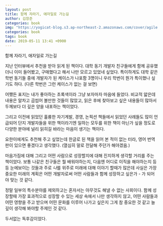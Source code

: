 ```yaml
---
layout: post
title: 함께 자라기, 애자일로 가는길
author: 김창준
categories: book
img: "https://yogicat-blog.s3.ap-northeast-2.amazonaws.com/cover/agile.jpg"
categories: book
tags: book
date: 2019-05-11 13:41 +0900
---
```


함께 자라기, 애자일로 가는길

지난 인터뷰에서 추천을 받아 읽게 된 책이다. 대학 동기 개발자 친구들에게 함께 공유했더니 이미 들어봤고, 구매했다고 해서 나만 모르고 있었네 싶었다. 특이하게도 대학 같은학번 동기들 중에 개발자가 된 케이스가 나포함 3명이니 우리 학번이 뭔가 특이했나 싶기도 하다. (다른 학번은 그런 케이스가 없는 걸 보면)


어쨌든 표지는 내가 좋아하는 초록색이라 그냥 보자마자 마음에 들었다. 비교적 얇은데 내용은 알차고 곱씹어 볼만한 것들이 많았고, 읽은 후에 찾아보고 싶은 내용들이 많아서 두께보다 더 깊은 양을 내포하는 책이었다.

그리고 이전에 읽었던 훌륭한 자기계발, 경영, 논픽션 책들에서 읽었던 사례들도 많이 언급되어 단지 개발자들을 위한 책이라기엔 일하는 모두를 위한 책이 아닌가 싶을 정도로 다양한 분야에 널리 읽히길 바라는 마음이 생기는 책이다.

요한이에게도 추천해 주고 싶었는데 한글로 된 책을 읽어 본 적이 없는 터라, 영어 번역판이 있으면 좋겠다고 생각했다. (열심히 말로 전달해 주던가 해야겠음.)

마음가짐에 대해 그리고 어떤 사람으로 성장할지에 대해 진지하게 생각할 거리를 주는 책이었다.
보통 나같은 친구들은 뭘 배워야하는지, 다음엔 어디로 이직을 해야하는지 등등 눈에보이는 것들과 주로 *나*를 위주로 미래에 대해 이야기 할때가 많은데 사실은 가장 중요한 미래의 계획은 어떤 개발자로써 어떤 사람들과 함께 성장하고 싶은가 - 가 되어야 맞는 것 같다.


정말 일부의 특수분야를 제외하고는 혼자서는 아무것도 해낼 수 없는 사회이다. 함께 성장할때 가장 효과적으로 성장할 수 있는 세상 속에서 나만 생각하지 않고, 어떤 사람들과 어떤 영향을 주고 받으며 어떤 문화를 이루어 나가고 싶은지 그게 참 중요한 것 같고 늘 깊이 생각해 봐야할 주제인 것 같다.


두서없는 독후감이었다.
